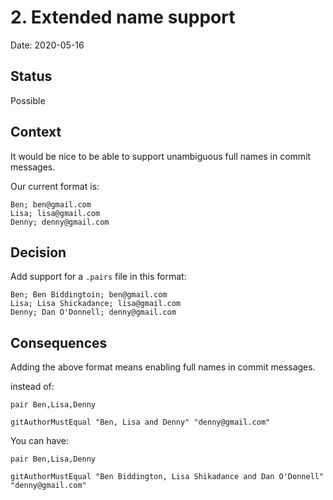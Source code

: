 # 2. Extended name support

Date: 2020-05-16

## Status

Possible

## Context

It would be nice to be able to support unambiguous full names in commit messages.

Our current format is:

```
Ben; ben@gmail.com
Lisa; lisa@gmail.com
Denny; denny@gmail.com
```

## Decision

Add support for a `.pairs` file in this format:

```
Ben; Ben Biddingtoin; ben@gmail.com
Lisa; Lisa Shickadance; lisa@gmail.com
Denny; Dan O'Donnell; denny@gmail.com
```

## Consequences

Adding the above format means enabling full names in commit messages.

instead of:

```
pair Ben,Lisa,Denny

gitAuthorMustEqual "Ben, Lisa and Denny" "denny@gmail.com"
```

You can have:

```
pair Ben,Lisa,Denny

gitAuthorMustEqual "Ben Biddington, Lisa Shikadance and Dan O'Donnell" "denny@gmail.com"

```
